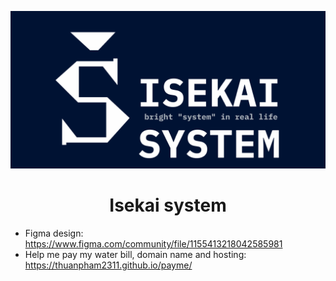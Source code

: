 ![](./img/social-preview.png)

<div align="center">
  <h1>Isekai system</h1>
</div>

- Figma design: https://www.figma.com/community/file/1155413218042585981
- Help me pay my water bill, domain name and hosting: https://thuanpham2311.github.io/payme/
